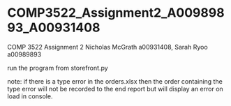 # COMP3522_Assignment2_A00989893_A00931408
COMP 3522 Assignment 2
Nicholas McGrath a00931408, Sarah Ryoo a00989893

run the program from storefront.py

note: if there is a type error in the orders.xlsx then 
the order containing the type error will not be recorded to
the end report but will display an error on load in console.
